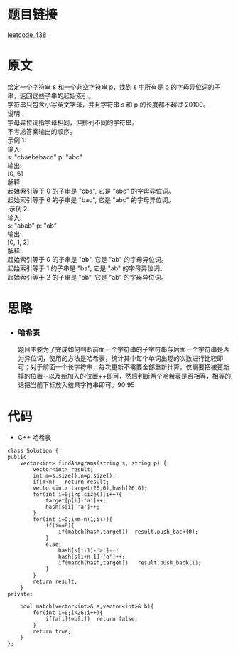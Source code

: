# 题目链接
[leetcode 438](https://leetcode-cn.com/problems/find-all-anagrams-in-a-string/)

# 原文
给定一个字符串 s 和一个非空字符串 p，找到 s 中所有是 p 的字母异位词的子串，返回这些子串的起始索引。  
字符串只包含小写英文字母，并且字符串 s 和 p 的长度都不超过 20100。  
说明：  
字母异位词指字母相同，但排列不同的字符串。  
不考虑答案输出的顺序。  
示例 1:  
输入:  
s: "cbaebabacd" p: "abc"  
输出:  
[0, 6]  
解释:  
起始索引等于 0 的子串是 "cba", 它是 "abc" 的字母异位词。  
起始索引等于 6 的子串是 "bac", 它是 "abc" 的字母异位词。  
 示例 2:  
输入:  
s: "abab" p: "ab"  
输出:  
[0, 1, 2]    
解释:  
起始索引等于 0 的子串是 "ab", 它是 "ab" 的字母异位词。  
起始索引等于 1 的子串是 "ba", 它是 "ab" 的字母异位词。  
起始索引等于 2 的子串是 "ab", 它是 "ab" 的字母异位词。  

# 思路
- ### **哈希表**
  题目主要为了完成如何判断前面一个字符串的子字符串与后面一个字符串是否为异位词，使用的方法是哈希表，统计其中每个单词出现的次数进行比较即可；对于前面一个长字符串，每次更新不需要全部重新计算，仅需要把被更新掉的位置--以及新加入的位置++即可，然后判断两个哈希表是否相等，相等的话把当前下标放入结果字符串即可。90 95

# 代码
- C++ 哈希表
```
class Solution {
public:
    vector<int> findAnagrams(string s, string p) {
        vector<int> result;
        int m=s.size(),n=p.size();
        if(m<n)   return result;
        vector<int> target(26,0),hash(26,0);
        for(int i=0;i<p.size();i++){
            target[p[i]-'a']++;
            hash[s[i]-'a']++;
        }
        for(int i=0;i<m-n+1;i++){
            if(i==0){
                if(match(hash,target))  result.push_back(0);
            }
            else{
                hash[s[i-1]-'a']--;
                hash[s[i+n-1]-'a']++;
                if(match(hash,target))   result.push_back(i);
            }
        }
        return result;
    }
private:
    
    bool match(vector<int>& a,vector<int>& b){
        for(int i=0;i<26;i++){
            if(a[i]!=b[i])  return false;
        }
        return true;
    }
};
```